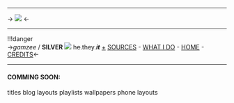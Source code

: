 ***
-> ![](https://64.media.tumblr.com/8c405bd8ab454bab517bb2a6f6a7972f/fd2857e46daad24a-77/s400x600/e5ec7b5ff37f31c5d4f6e2897ec9ff23352f71f6.pnj) <-
***
!!!danger  
->*gamzee* / **SILVER** ![](https://64.media.tumblr.com/d0f20351fe37a298a0f8c165d21fdb87/32f4f791d58baa1d-24/s75x75_c1/645fec9540a99af97d9b02bd81527268b8a8e84e.gifv) h~~e~~.they.***it*** [+](https://en.pronouns.page/@hijo6del6diablo6)
[SOURCES](https://rentry.org/gamztumblr2) - [WHAT I DO](https://rentry.org/gamztumblr3) - [HOME](https://rentry.org/gamztumblr) - [CREDITS](https://rentry.co/gamztumblr5)<-
***
#### COMMING SOON:
titles
blog layouts
playlists
wallpapers
phone layouts